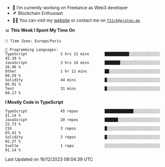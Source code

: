 - 🔭 I’m currently working on Freelance as Web3 developer
- 🪶 Blockchain Enthusiast
- 👨‍💻 You can visit my [website](https://f1tch.xyz) or contact me on [`f1tch@proton.me`](mailto:f1tch@proton.me)

<!--START_SECTION:waka-->
📊 **This Week I Spent My Time On** 

```text
🕑︎ Time Zone: Europe/Paris

💬 Programming Languages: 
TypeScript               5 hrs 21 mins       ███████████░░░░░░░░░░░░░░   42.39 % 
JavaScript               3 hrs 24 mins       ███████░░░░░░░░░░░░░░░░░░   26.96 % 
Other                    1 hr 12 mins        ██░░░░░░░░░░░░░░░░░░░░░░░   09.59 % 
Solidity                 44 mins             █░░░░░░░░░░░░░░░░░░░░░░░░   05.91 % 
Text                     31 mins             █░░░░░░░░░░░░░░░░░░░░░░░░   04.17 % 
```

**I Mostly Code in TypeScript** 

```text
TypeScript               45 repos            █████████████░░░░░░░░░░░░   51.14 % 
JavaScript               20 repos            ██████░░░░░░░░░░░░░░░░░░░   22.73 % 
CSS                      3 repos             █░░░░░░░░░░░░░░░░░░░░░░░░   03.41 % 
Solidity                 2 repos             █░░░░░░░░░░░░░░░░░░░░░░░░   02.27 % 
Svelte                   1 repo              ░░░░░░░░░░░░░░░░░░░░░░░░░   01.14 % 
```




 Last Updated on 16/12/2023 08:04:39 UTC
<!--END_SECTION:waka-->
